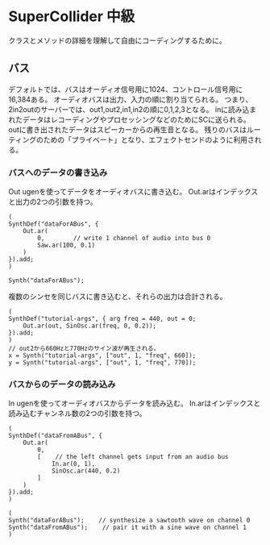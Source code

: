 # SuperCollider 中級
クラスとメソッドの詳細を理解して自由にコーディングするために。


## バス

デフォルトでは、バスはオーディオ信号用に1024、コントロール信号用に16,384ある。
オーディオバスは出力、入力の順に割り当てられる。
つまり、2in2outのサーバーでは、out1,out2,in1,in2の順に0,1,2,3となる。
inに読み込まれたデータはレコーディングやプロセッシングなどのためにSCに送られる。
outに書き出されたデータはスピーカーからの再生音となる。
残りのバスはルーティングのための「プライベート」となり、エフェクトセンドのように利用される。

### バスへのデータの書き込み
Out ugenを使ってデータをオーディオバスに書き込む。
Out.arはインデックスと出力の2つの引数を持つ。

```
(
SynthDef("dataForABus", {
    Out.ar(
        0,        // write 1 channel of audio into bus 0
        Saw.ar(100, 0.1)
    )
}).add;
)

Synth("dataForABus");
```

複数のシンセを同じバスに書き込むと、それらの出力は合計される。
```
(
SynthDef("tutorial-args", { arg freq = 440, out = 0;
    Out.ar(out, SinOsc.ar(freq, 0, 0.2));
}).add;
)
// out2から660Hzと770Hzのサイン波が再生される。
x = Synth("tutorial-args", ["out", 1, "freq", 660]);
y = Synth("tutorial-args", ["out", 1, "freq", 770]);
```

### バスからのデータの読み込み
In ugenを使ってオーディオバスからデータを読み込む。
In.arはインデックスと読み込むチャンネル数の2つの引数を持つ。
```
(
SynthDef("dataFromABus", {
    Out.ar(
        0,
        [    // the left channel gets input from an audio bus
            In.ar(0, 1),
            SinOsc.ar(440, 0.2)
        ]
    )
}).add;
)

(
Synth("dataForABus");    // synthesize a sawtooth wave on channel 0
Synth("dataFromABus");    // pair it with a sine wave on channel 1
)
```
